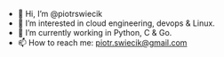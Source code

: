 - 👋 Hi, I’m @piotrswiecik
- 👀 I’m interested in cloud engineering, devops & Linux.
- 🌱 I’m currently working in Python, C & Go.
- 📫 How to reach me: piotr.swiecik@gmail.com

<!---
piotrswiecik/piotrswiecik is a ✨ special ✨ repository because its `README.md` (this file) appears on your GitHub profile.
You can click the Preview link to take a look at your changes.
--->
